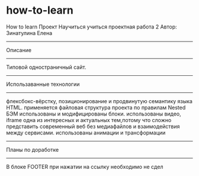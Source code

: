 # how-to-learn
How to learn
Проект Научиться учиться проектная работа 2
Автор: Зинатулина Елена
__________________
Описание
____________________________
Типовой одностраничный сайт.

_________________________
Использаванные технологии
_________________________
флексбокс-вёрстку, позиционирование и продвинутую семантику языка HTML. применяется файловая структура проекта по правилам Nested БЭМ использованы и модифицированы блоки. использованы видео, iframe одна из интересных и актуальных тем,потому что сложно представить современный веб без медиафайлов и взаимодействия между сервисами.
использованы анимации и трансформации
______________________
Планы по доработке
______________________

В блоке FOOTER при нажатии на ссылку необходимо не сдел
